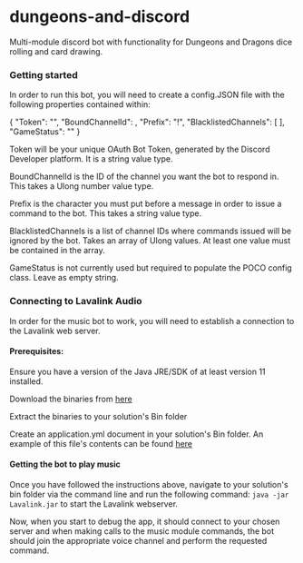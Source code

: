 # dungeons-and-discord
Multi-module discord bot with functionality for Dungeons and Dragons dice rolling and card drawing.

### Getting started
In order to run this bot, you will need to create a config.JSON file with the following properties contained within: 

{
  "Token": "",
  "BoundChannelId": ,
  "Prefix": "!",
  "BlacklistedChannels": [ ],
  "GameStatus": ""
}

Token will be your unique OAuth Bot Token, generated by the Discord Developer platform. It is a string value type.

BoundChannelId is the ID of the channel you want the bot to respond in. This takes a Ulong number value type.

Prefix is the character you must put before a message in order to issue a command to the bot. This takes a string value type.

BlacklistedChannels is a list of channel IDs where commands issued will be ignored by the bot. Takes an array of Ulong values. At least one value must be contained in the array.

GameStatus is not currently used but required to populate the POCO config class. Leave as empty string.

### Connecting to Lavalink Audio

In order for the music bot to work, you will need to establish a connection to the Lavalink web server. 

#### Prerequisites: 

Ensure you have a version of the Java JRE/SDK of at least version 11 installed.

Download the binaries from [here](https://ci.fredboat.com/viewLog.html?buildId=lastSuccessful&buildTypeId=Lavalink_Build&tab=artifacts&guest=1) 

Extract the binaries to your solution's Bin folder

Create an application.yml document in your solution's Bin folder. An example of this file's contents can be found [here](https://github.com/Frederikam/Lavalink/blob/master/LavalinkServer/application.yml.example)

#### Getting the bot to play music

Once you have followed the instructions above, navigate to your solution's bin folder via the command line and run the following command: `java -jar Lavalink.jar` to start the Lavalink webserver.

Now, when you start to debug the app, it should connect to your chosen server and when making calls to the music module commands, the bot should join the appropriate voice channel and perform the requested command.
